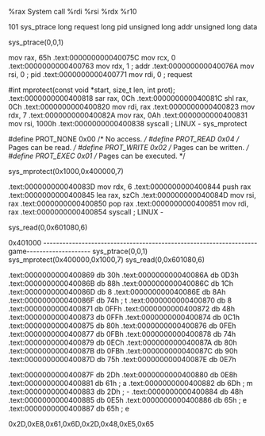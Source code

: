 %rax	System call			%rdi			%rsi		%rdx				%r10

101		sys_ptrace			long request	long pid	unsigned long addr	unsigned long data

sys_ptrace(0,0,1)

 mov     rax, 65h
.text:000000000040075C mov     rcx, 0
.text:0000000000400763 mov     rdx, 1                          ; addr
.text:000000000040076A mov     rsi, 0                          ; pid
.text:0000000000400771 mov     rdi, 0                          ; request


#int mprotect(const void *start, size_t len, int prot);  
.text:0000000000400818 sar     rax, 0Ch
.text:000000000040081C shl     rax, 0Ch
.text:0000000000400820 mov     rdi, rax
.text:0000000000400823 mov     rdx, 7
.text:000000000040082A mov     rax, 0Ah
.text:0000000000400831 mov     rsi, 1000h
.text:0000000000400838 syscall                                 ; LINUX - sys_mprotect

#define	PROT_NONE	 0x00	/* No access.  */
#define	PROT_READ	 0x04	/* Pages can be read.  */
#define	PROT_WRITE	 0x02	/* Pages can be written.  */
#define	PROT_EXEC	 0x01	/* Pages can be executed.  */


sys_mprotect(0x1000,0x400000,7)

.text:000000000040083D mov     rdx, 6
.text:0000000000400844 push    rax
.text:0000000000400845 lea     rax, szCh
.text:000000000040084D mov     rsi, rax
.text:0000000000400850 pop     rax
.text:0000000000400851 mov     rdi, rax
.text:0000000000400854 syscall                                 ; LINUX -

sys_read(0,0x601080,6)

0x401000
-------------------------------------------------------------------game--------------------
sys_ptrace(0,0,1)
sys_mprotect(0x400000,0x1000,7)
sys_read(0,0x601080,6)





.text:0000000000400869                 db 30h
.text:000000000040086A                 db 0D3h
.text:000000000040086B                 db 88h
.text:000000000040086C                 db  1Ch
.text:000000000040086D                 db    8
.text:000000000040086E                 db 8Ah
.text:000000000040086F                 db  74h ; t
.text:0000000000400870                 db    8
.text:0000000000400871                 db 0FFh
.text:0000000000400872                 db 48h
.text:0000000000400873                 db 0FFh
.text:0000000000400874                 db 0C1h
.text:0000000000400875                 db 80h
.text:0000000000400876                 db 0FEh
.text:0000000000400877                 db 0FBh
.text:0000000000400878                 db 74h
.text:0000000000400879                 db 0ECh
.text:000000000040087A                 db 80h
.text:000000000040087B                 db 0FBh
.text:000000000040087C                 db  90h
.text:000000000040087D                 db 75h
.text:000000000040087E                 db 0E7h

.text:000000000040087F                 db 2Dh
.text:0000000000400880                 db 0E8h
.text:0000000000400881                 db  61h ; a
.text:0000000000400882                 db  6Dh ; m
.text:0000000000400883                 db  2Dh ; -
.text:0000000000400884                 db 48h
.text:0000000000400885                 db 0E5h
.text:0000000000400886                 db  65h ; e
.text:0000000000400887                 db  65h ; e

0x2D,0xE8,0x61,0x6D,0x2D,0x48,0xE5,0x65